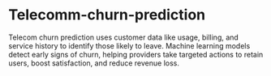 # Telecomm-churn-prediction
Telecom churn prediction uses customer data like usage, billing, and service history to identify those likely to leave. Machine learning models detect early signs of churn, helping providers take targeted actions to retain users, boost satisfaction, and reduce revenue loss.
